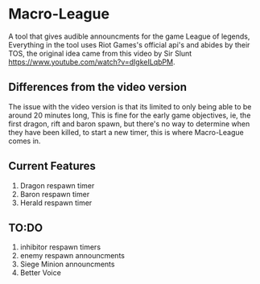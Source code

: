 # Macro-League
A tool that gives audible announcments for the game League of legends, Everything in the tool uses Riot Games's official api's and abides by their TOS, the original idea came from this video by Sir Slunt https://www.youtube.com/watch?v=dIgkeILqbPM.

## Differences from the video version
The issue with the video version is that its limited to only being able to be around 20 minutes long, This is fine for the early game objectives, ie, the first dragon, rift and baron spawn, but there's no way to determine when they have been killed, to start a new timer, this is where Macro-League comes in.

## Current Features
<ol>
  <li>Dragon respawn timer</li>
  <li>Baron respawn timer</li>
  <li>Herald respawn timer</li>
</ol>

## TO:DO
<ol>
  <li>inhibitor respawn timers</li>
  <li>enemy respawn announcments</li>
  <li>Siege Minion announcments</li>
  <li>Better Voice</li>
</ol>

